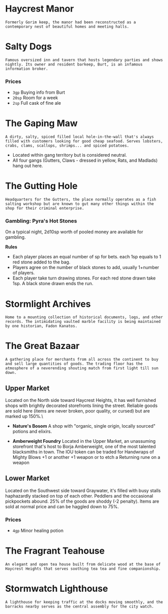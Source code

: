 # Haycrest Manor
```
Formerly Gorim keep, the manor had been reconstructed as a contemporary nest of beautiful homes and meeting halls.
```

# Salty Dogs
```
Famous oversized inn and tavern that hosts legendary parties and shows nightly. Its owner and resident barkeep, Burt, is an infamous information broker.
```

### Prices
- `3gp` Buying info from Burt
- `20sp` Room for a week
- `2sp` Full cask of fine ale

# The Gaping Maw
```
A dirty, salty, spiced filled local hole-in-the-wall that's always filled with customers looking for good cheap seafood. Serves lobsters, crabs, clams, scallops, shrimps... and spiced potatoes.
```

- Located within gang territory but is considered neutral.
- All four gangs (Gutters, Claws - dressed in yellow, Rats, and Madlads) hang out here.

# The Gutting Hole
```
Headquarters for the Gutters, the place normally operates as a fish salting workshop but are known to gut many other things within the shop for their criminal enterprise.
```

### Gambling: Pyra's Hot Stones

On a typical night, 2d10sp worth of pooled money are available for gambling.

**Rules**
- Each player places an equal number of sp for bets. each 1sp equals to 1 red stone added to the bag.
- Players agree on the number of black stones to add, usually 1+number of players.
- Each player take turn drawing stones. For each red stone drawn take 1sp. A black stone drawn ends the run.

# Stormlight Archives
```
Home to a mounting collection of historical documents, logs, and other records. The intimidating vaulted marble facility is being maintained by one historian, Fadon Kanatos.
```

# The Great Bazaar
```
A gathering place for merchants from all across the continent to buy and sell large quantities of goods. The trading floor has the atmosphere of a neverending shouting match from first light till sun down.
```

## Upper Market
Located on the North side toward Haycrest Heights, it has well furnished shops with brightly decorated storefronts lining the street.
Reliable goods are sold here (items are never broken, poor quality, or cursed) but are marked up 150%.\

- **Nature's Bosom**
A shop with "organic, single origin, locally sourced" potions and elixirs.

- **Amberweight Foundry**
Located in the Upper Market, an unassuming storefront that's host to Borja Amberweight, one of the most talented blacksmiths in town. The IOU token can be traded for 
Handwraps of Mighty Blows +1 or another +1 weapon or to etch a Returning rune on a weapon

## Lower Market
Located on the Southwest side toward Graywater, it's filled with busy stalls haphazardly stacked on top of each other. Peddlers and the occasional pickpockets abound. 
25% of the goods are shoddy (-2 penalty). Items are sold at normal price and can be haggled down to 75%.


### Prices
- `4gp` Minor healing potion

# The Fragrant Teahouse
```
An elegant and open tea house built from delicate wood at the base of Haycrest Heights that serves soothing tea tea and fine companionship.
```

# Stormwatch Lighthouse
```
A lighthouse for keeping traffic at the docks moving smoothly, and the barracks nearby serves as the central assembly for the city watch.
```